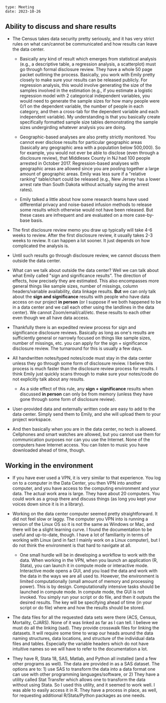 ```
type: Meeting
date: 2023-10-26
```

## Ability to discuss and share results

- The Census takes data security pretty seriously, and it has very strict rules on what can/cannot be communicated and how results can leave the data center.

	- Basically any kind of result which emerges from statistical analysis (e.g., a descriptive table, a regression analysis, a scatterplot) must go through formal disclosure review. They have a whole 50 page packet outlining the process. Basically, you work with Emily pretty closely to make sure your results can be released publicly. For regression analysis, this would involve generating the size of the samples involved in the estimation (e.g., if you estimate a logistic regression model with 2 categorical independent variables, you would need to generate the sample sizes for how many people were 0/1 on the dependent variable, the number of people in each category, and then a cross-tab for the dependent variable and each independent variable). My understanding is that you basically create specifically formatted sample size tables demonstrating the sample sizes undergirding whatever analysis you are doing.  

	- Geographic-based analyses are also pretty strictly monitored. You cannot ever disclose results for particular geographic areas (basically any geographic area with a population below 500,000). So for example, you would not ever be able to disclose (even through a disclosure review), that Middlesex County in NJ had 100 people arrested in October 2017. Regression-based analyses with geographic areas are allowed since you are pooling together a large amount of geographic areas. Emily was less sure if a "relative ranking" table/chart could be released (e.g., New Jersey has a lower arrest rate than South Dakota without actually saying the arrest rates).  

	- Emily talked a little about how some research teams have used differential privacy and noise-based infusion methods to release some results which otherwise would not have been released. But these cases are infrequent and are evaluated on a more case-by-base basis.  

- The first disclosure review memo you draw up typically will take 4-6 weeks to review. After the first disclosure review, it usually takes 2-3 weeks to review. It can happen a lot sooner. It just depends on how complicated the analysis is.  

- Until such results go through disclosure review, we cannot discuss them outside the data center.  

- What can we talk about outside the data center? Well we can talk about what Emily called "sign and significance results". The direction of effects, how precisely they are estimated. This also encompasses more general things like sample sizes, number of missings, column headers/variable availability, data linkage results. **But** we can only talk about the **sign and significance** results with people who have data access on our project **in person** (or I suppose if we both happened to be in a data center and we call each other using the landlines in the data center). We cannot Zoom/email/call/etc. these results to each other even though we all have data access.  

- Thankfully there is an expedited review process for sign and significance disclosure reviews. Basically as long as one's results are sufficiently general or narrowly focused on things like sample sizes, number of missings, etc. you can apply for the sign + significance disclosure review. The turnaround for this is usually a few days.

- All handwritten notes/typed notes/code must stay in the data center unless they go through some form of disclosure review. I believe this process is much faster than the disclosure review process for results. I think Emily just quickly scans through to make sure your notes/code do not explicitly talk about any results.  

	- As a side effect of this rule, any **sign + significance** results when discussed **in person** can only be from memory (unless they have gone through some form of disclosure review).  

- User-provided data and externally written code are easy to add to the data center. Simply send them to Emily, and she will upload them to your project workspace.  
    
- And then basically when you are in the data center, no tech is allowed. Cellphones and smart watches are allowed, but you cannot use them for communication purposes nor can you use the Internet. None of the computers have Internet access. You can listen to music you have downloaded ahead of time, though.  

## Working in the environment

* If you have ever used a VPN, it is very similar to that experience. You log on to a computer in the Data Center, you then VPN into another computer, and you have access to the computing environment and your data. The actual work area is large. They have about 20 computers. You could work as a group there and discuss things (as long you kept your voices down since it is in a library).
  
* Working on the data center computer seemed pretty straightforward. It did not feel slow or laggy. The computer you VPN into is running a version of the Linux OS so it is not the same as Windows or Mac, and there will be a slight learning curve. I found the documentation to be useful and up-to-date, though. I have a lot of familiarity in terms of working with Linux (and in fact I mainly work on a Linux computer), but I do not think the environment is that hard to navigate at all.
  
	* One small hurdle will be in developing a workflow to work with the data. When working in the VPN, when you launch an application (R, Stata), you can launch it in compute mode or interactive mode. Interactive mode opens a GUI, and you load the data and work with the data in the ways we are all used to. However, the environment is limited computationally (small amount of memory and processing power). This is by design. Computationally intensive tasks should be launched in compute mode. In compute mode, the GUI is not invoked. You simply run your script or do file, and then it outputs the desired results. The key will be specifying ahead of time (in your script or do file) where and how the results should be stored.
  
* The data files for all the requested data sets were there (ACS, Census, Mortality, CJARS). None of it was linked as far as I can tell. I believe we must do all the linking (sad). They provide crosswalk files for linking the datasets. It will require some time to wrap our heads around the data naming structures, data locations, and structure of the individual data files and tables. Especially the variable headers which do not have intuitive names so we will have to refer to the documentation a lot.

* They have R, Stata 18, SAS, Matlab, and Python all installed (and a few other programs as well). The data are provided in as a SAS dataset. The options are to: 1) use SAS to transform the data into a data format one can use with other programming languages/software, or 2) They have a utility called Stat Transfer which allows one to transform the data without using Stata. So I used this utility, and it seemed to work well. I was able to easily access it in R. They have a process in place, as well, for requesting additional R/Stata/Python packages as one needs.